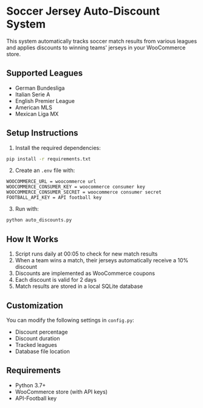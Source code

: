 # Soccer Jersey Auto-Discount System

This system automatically tracks soccer match results from various leagues and applies discounts to winning teams' jerseys in your WooCommerce store.

## Supported Leagues
- German Bundesliga
- Italian Serie A
- English Premier League
- American MLS
- Mexican Liga MX

## Setup Instructions

1. Install the required dependencies:
```bash
pip install -r requirements.txt
```

2. Create an `.env` file with:
```
WOOCOMMERCE_URL = woocommerce url
WOOCOMMERCE_CONSUMER_KEY = woocommerce consumer key
WOOCOMMERCE_CONSUMER_SECRET = woocommerce consumer secret
FOOTBALL_API_KEY = API football key
```

3. Run with:
```bash
python auto_discounts.py
```

## How It Works
1. Script runs daily at 00:05 to check for new match results
2. When a team wins a match, their jerseys automatically receive a 10% discount
3. Discounts are implemented as WooCommerce coupons
4. Each discount is valid for 2 days
5. Match results are stored in a local SQLite database

## Customization
You can modify the following settings in `config.py`:
- Discount percentage
- Discount duration
- Tracked leagues
- Database file location

## Requirements
- Python 3.7+
- WooCommerce store (with API keys)
- API-Football key